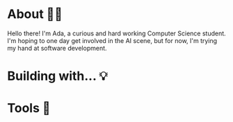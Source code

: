 # About 🌠🌃
Hello there! I'm Ada, a curious and hard working Computer Science student. I'm hoping to one day get involved in the AI scene, but for now, I'm trying my hand at software development. <br>

# Building with... 💡

# Tools 🔧


<!-- icons link: https://github.com/MikeCodesDotNET/ColoredBadges -->
<!--
**inverse-io/inverse-io** is a ✨ _special_ ✨ repository because its `README.md` (this file) appears on your GitHub profile.

Here are some ideas to get you started:

- 🔭 I’m currently working on ...
- 🌱 I’m currently learning ...
- 👯 I’m looking to collaborate on ...
- 🤔 I’m looking for help with ...
- 💬 Ask me about ...
- 📫 How to reach me: ...
- 😄 Pronouns: ...
- ⚡ Fun fact: ...
-->
